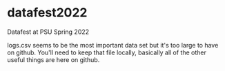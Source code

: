 # datafest2022
Datafest at PSU Spring 2022

logs.csv seems to be the most important data set but it's too large to have on github. You'll need to keep that file locally, basically all of the other useful things are here on github.
